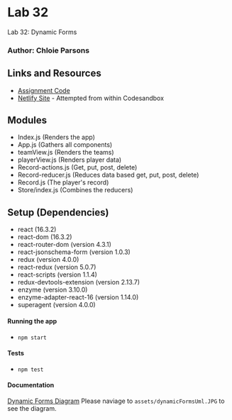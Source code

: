 # Lab 32

Lab 32: Dynamic Forms

### Author: Chloie Parsons

## Links and Resources

- [Assignment Code](https://codesandbox.io/s/lab-32-forms-5ukt9)
- [Netlify Site](https://dreamy-jennings-c812ff.netlify.com/) - Attempted from within Codesandbox


## Modules

- Index.js (Renders the app)
- App.js (Gathers all components)
- teamView.js (Renders the teams)
- playerView.js (Renders player data)
- Record-actions.js (Get, put, post, delete)
- Record-reducer.js (Reduces data based get, put, post, delete)
- Record.js (The player's record)
- Store/index.js (Combines the reducers)

## Setup (Dependencies)

- react (16.3.2)
- react-dom (16.3.2)
- react-router-dom (version 4.3.1)
- react-jsonschema-form (version 1.0.3)
- redux (version 4.0.0)
- react-redux (version 5.0.7)
- react-scripts (version 1.1.4)
- redux-devtools-extension (version 2.13.7)
- enzyme (version 3.10.0)
- enzyme-adapter-react-16 (version 1.14.0)
- superagent (version 4.0.0)

#### Running the app

- `npm start`

#### Tests

- `npm test`

#### Documentation

[Dynamic Forms Diagram](https://codesandbox.io/s/lab-32-forms-5ukt9)   Please naviage to ```assets/dynamicFormsUml.JPG``` to see the diagram.

